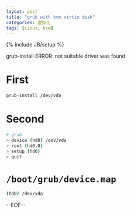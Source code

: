 ```yaml
---
layout: post
title: "grub with kvm virtio disk"
categories: 虚拟化
tags: [Linux, kvm]
---
```

{% include JB/setup %}


grub-install ERROR: not suitable driver was found

# First

``` bash
grub-install /dev/vda
```

# Second

``` bash
# grub
> device (hd0) /dev/vda
> root (hd0,0)
> setup (hd0)
> quit
```

# `/boot/grub/device.map`

``` bash
(hd0) /dev/vda
```

--EOF--
